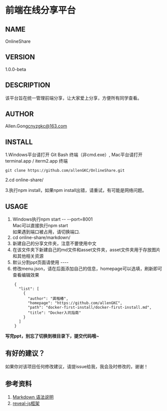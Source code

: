 前端在线分享平台
==============================
## NAME
OnlineShare

## VERSION
1.0.0-beta

## DESCRIPTION
该平台旨在统一管理前端分享，让大家爱上分享，方便所有同学查看。

## AUTHOR
Allen.Gong<cnyzgkc@163.com>

## INSTALL

1.Windows平台请打开 Git Bash 终端（非cmd.exe）,  Mac平台请打开 terminal.app / iterm2.app 终端  

```
git clone https://github.com/allenGKC/OnlineShare.git

```

2.cd online-share/

3.执行npm install，如果npm install出错，请重试，有可能是网络问题。


## USAGE

1. Windows执行npm start -- --port=8001<br>
   Mac可以直接执行npm start<br>
   如果遇到端口被占用，请切换端口.
2. cd online-share/markdown/ 
3. 新建自己的分享文件夹，注意不要使用中文
4. 在该文件夹下新建自己的md文件和asset文件夹，asset文件夹用于存放图片和其他相关资源
5. 默认分割ppt页面请使用 ----
6. 修改menu.json，请在后面添加自己的信息，homepage可以选填，刷新即可查看编辑效果

```
	{
	  "list": [
	    {
	      "author": "龚楷椿",
	      "homepage": "https://github.com/allenGKC",
	      "path": "docker-first-install/docker-first-install.md",
	      "title": "Docker入坑指南"
	    }
	  ]
	}

```
<strong>写完ppt，别忘了切换到根目录下，提交代码哦~</strong>

## 有好的建议？
如果你对该项目任何修改建议，请提issue给我，我会及时修改的，谢谢！

## 参考资料
1. [Markdown 语法说明](http://www.appinn.com/markdown/) 
2. [reveal-js框架](http://lab.hakim.se/reveal-js/#/)
